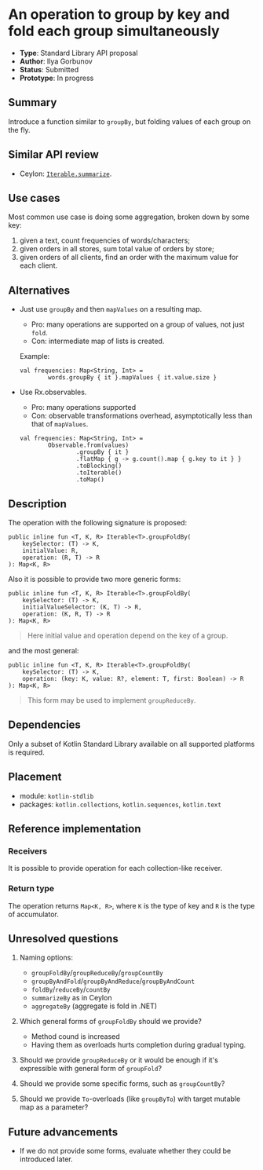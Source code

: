 # An operation to group by key and fold each group simultaneously

* **Type**: Standard Library API proposal
* **Author**: Ilya Gorbunov
* **Status**: Submitted
* **Prototype**: In progress


## Summary

Introduce a function similar to `groupBy`, but folding values of each group on the fly.

## Similar API review

* Ceylon: [`Iterable.summarize`](http://modules.ceylon-lang.org/repo/1/ceylon/language/1.2.0/module-doc/api/Iterable.type.html#summarize).

## Use cases

Most common use case is doing some aggregation, broken down by some key:

 1. given a text, count frequencies of words/characters;
 2. given orders in all stores, sum total value of orders by store;
 3. given orders of all clients, find an order with the maximum value for each client.

## Alternatives

* Just use `groupBy` and then `mapValues` on a resulting map.
    * Pro: many operations are supported on a group of values, not just `fold`.
    * Con: intermediate map of lists is created.

    Example:

    ```
    val frequencies: Map<String, Int> =
            words.groupBy { it }.mapValues { it.value.size }
    ```

* Use Rx.observables.
    * Pro: many operations supported
    * Con: observable transformations overhead,
    asymptotically less than that of `mapValues`.

    ```
    val frequencies: Map<String, Int> =
            Observable.from(values)
                    .groupBy { it }
                    .flatMap { g -> g.count().map { g.key to it } }
                    .toBlocking()
                    .toIterable()
                    .toMap()
    ```

## Description

The operation with the following signature is proposed:

```
public inline fun <T, K, R> Iterable<T>.groupFoldBy(
    keySelector: (T) -> K,
    initialValue: R,
    operation: (R, T) -> R
): Map<K, R>
```

Also it is possible to provide two more generic forms:

```
public inline fun <T, K, R> Iterable<T>.groupFoldBy(
    keySelector: (T) -> K,
    initialValueSelector: (K, T) -> R,
    operation: (K, R, T) -> R
): Map<K, R>
```
> Here initial value and operation depend on the key of a group.

and the most general:

```
public inline fun <T, K, R> Iterable<T>.groupFoldBy(
    keySelector: (T) -> K,
    operation: (key: K, value: R?, element: T, first: Boolean) -> R
): Map<K, R>
```

> This form may be used to implement `groupReduceBy`.

## Dependencies

Only a subset of Kotlin Standard Library available on all supported platforms is required.

## Placement

 - module: `kotlin-stdlib`
 - packages: `kotlin.collections`, `kotlin.sequences`, `kotlin.text`

## Reference implementation


### Receivers

It is possible to provide operation for each collection-like receiver.

### Return type

The operation returns `Map<K, R>`, where `K` is the type of key and `R` is the type of accumulator.

## Unresolved questions

1. Naming options:
    * `groupFoldBy`/`groupReduceBy`/`groupCountBy`
    * `groupByAndFold`/`groupByAndReduce`/`groupByAndCount`
    * `foldBy`/`reduceBy`/`countBy`
    * `summarizeBy` as in Ceylon
    * `aggregateBy` (aggregate is fold in .NET)

2. Which general forms of `groupFoldBy` should we provide?
    * Method cound is increased
    * Having them as overloads hurts completion during gradual typing.
3. Should we provide `groupReduceBy` or it would be enough if it's expressible with general form of `groupFold`?
4. Should we provide some specific forms, such as `groupCountBy`?
5. Should we provide `To`-overloads (like `groupByTo`) with target mutable map as a parameter?

## Future advancements

* If we do not provide some forms, evaluate whether they could be introduced later.
